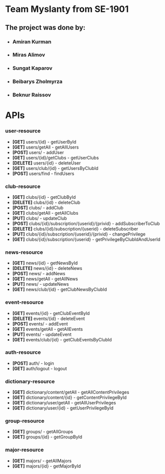 # Team Myslanty from SE-1901
## The project was done by:
* ### Amiran Kurman
* ### Miras Alimov
* ### Sungat Kaparov
* ### Beibarys Zholmyrza
* ### Beknur Raissov

# APIs
### user-resource
* **[GET]** users/{id} - getUserById
* **[GET]** users/getAll - getAllUsers
* **[POST]** users/ - addUser
* **[GET]** users/{id}/getClubs - getUserClubs
* **[DELETE]** users/{id} - deleteUser
* **[GET]** users/club/{id} - getUsersByClubId
* **[POST]** users/find - findUsers

### club-resource
* **[GET]** clubs/{id} - getClubById
* **[DELETE]** clubs/{id} - deleteClub
* **[POST]** clubs/ - addClub
* **[GET]** clubs/getAll - getAllClubs
* **[PUT]** clubs/ - updateClub
* **[POST]** clubs/{id}/subscription/{userid}/{privid} - addSubscriberToClub
* **[DELETE]** clubs/{id}/subscription/{userid} - deleteSubscriber
* **[PUT]** clubs/{id}/subscription/{userid}/{privid} - changePrivilege
* **[GET]** clubs/{id}/subscription/{userid} - getPrivilegeByClubIdAndUserId

### news-resource
* **[GET]** news/{id} - getNewsById
* **[DELETE]** news/{id} - deleteNews
* **[POST]** news/ - addNews
* **[GET]** news/getAll - getAllNews
* **[PUT]** news/ - updateNews
* **[GET]** news/club/{id} - getClubNewsByClubId

### event-resource
* **[GET]** events/{id} - getClubEventById
* **[DELETE]** events/{id} - deleteEvent
* **[POST]** events/ - addEvent
* **[GET]** events/getAll - getAllEvents
* **[PUT]** events/ - updateEvent
* **[GET]** events/club/{id} - getClubEventsByClubId

### auth-resource
* **[POST]** auth/ - login
* **[GET]** auth/logout - logout

### dictionary-resource
* **[GET]** dictionary/content/getAll - getAllContentPrivileges
* **[GET]** dictionary/content/{id} - getContentPrivilegeById
* **[GET]** dictionary/user/getAll - getAllUserPrivileges
* **[GET]** dictionary/user/{id} - getUserPrivilegeById

### group-resource
* **[GET]** groups/ - getAllGroups
* **[GET]** groups/{id} - getGroupById

### major-resource
* **[GET]** majors/ - getAllMajors
* **[GET]** majors/{id} - getMajorById